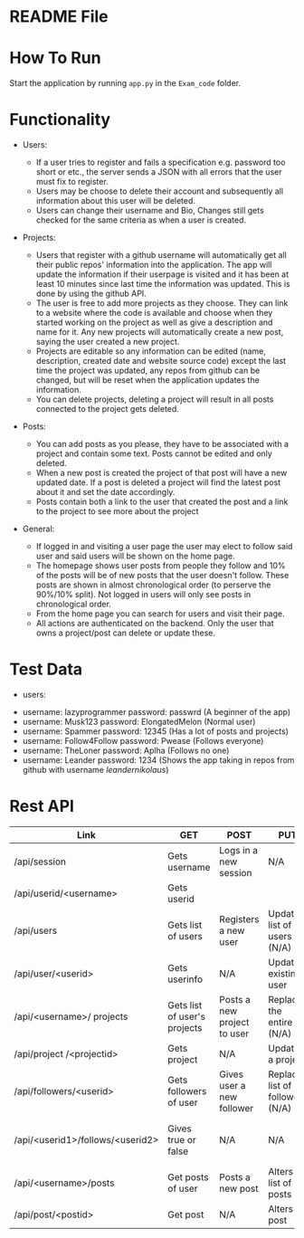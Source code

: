 # README File

# How To Run
Start the application by running `app.py` in the `Exam_code` folder.

# Functionality

- Users:
  * If a user tries to register and fails a specification e.g. password too short or etc., the server sends a JSON with all errors that the user must fix to register.
  * Users may be choose to delete their account and subsequently all information about this user will be deleted.
  * Users can change their username and Bio, Changes still gets checked for the same criteria as when a user is created.

- Projects:
  * Users that register with a github username will automatically get all their public repos' information into the application. The app will update the information if their userpage is visited and it has been at least 10 minutes since last time the information was updated. This is done by using the github API.
  * The user is free to add more projects as they choose. They can link to a website where the code is available and choose when they started working on the project as well as give a description and name for it. Any new projects will automatically create a new post, saying the user created a new project.
  * Projects are editable so any information can be edited (name, description, created date and website source code) except the last time the project was updated, any repos from github can be changed, but will be reset when the application updates the information.
  * You can delete projects, deleting a project will result in all posts connected to the project gets deleted.

- Posts:
  * You can add posts as you please, they have to be associated with a project and contain some text. Posts cannot be edited and only deleted.
  * When a new post is created the project of that post will have a new updated date. If a post is deleted a project will find the latest post about it and set the date accordingly.
  * Posts contain both a link to the user that created the post and a link to the project to see more about the project

- General:
  * If logged in and visiting a user page the user may elect to follow said user and said users will be shown on the home page.
  * The homepage shows user posts from people they follow and 10% of the posts will be of new posts that the user doesn't follow. These posts are shown in almost chronological order (to perserve the 90%/10% split). Not logged in users will only see posts in chronological order.
  * From the home page you can search for users and visit their page.
  * All actions are authenticated on the backend. Only the user that owns a project/post can delete or update these.


# Test Data
- users:
 * username: lazyprogrammer password: passwrd                   (A beginner of the app)
 * username: Musk123 password: ElongatedMelon                   (Normal user)
 * username: Spammer password: 12345                            (Has a lot of posts and projects)
 * username: Follow4Follow password: Pwease                     (Follows everyone)
 * username: TheLoner password: Aplha                           (Follows no one)
 * username: Leander password: 1234                             (Shows the app taking in repos from github with username *leandernikolaus*)

# Rest API

| Link                                 | GET                           | POST                        | PUT                               | DELETE                        |
|--------------------------------------|-------------------------------|-----------------------------|-----------------------------------|-------------------------------|
| /api/session                         | Gets username                 | Logs in a  new session      | N/A                               | Deletes session               |
| /api/userid/\<username\>             | Gets userid                   |                             |                                   |                               |
| /api/users                           | Gets list  of users           | Registers a new user        | Updates list  of users (N/A)      | Deletes list  of users (N/A)  |
| /api/user/\<userid\>                 | Gets userinfo                 | N/A                         | Updates  existing user            | Deletes user                  |
| /api/\<username\>/ projects          | Gets list of  user's projects | Posts a new project to user | Replaces the  entire list (N/A)   | Deletes list  of projects     |
| /api/project /\<projectid\>          | Gets project                  | N/A                         | Updates a project                 | Deletes a  project            |
| /api/followers/\<userid\>            | Gets followers  of user       | Gives user a  new follower  | Replace list  of followers  (N/A) | Deletes list  of followers    |
| /api/\<userid1\>/follows/\<userid2\> | Gives true  or false          | N/A                         | N/A                               | User1 stops  following user 2 |
| /api/\<username\>/posts              | Get posts  of user            | Posts a  new post           | Alters list  of posts             | Deletes list  of posts        |
| /api/post/\<postid\>                 | Get post                      | N/A                         | Alters post                       | Deletes post                  |
